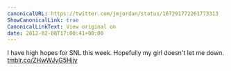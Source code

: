 ```yaml
---
canonicalURL: https://twitter.com/jmjordan/status/167291772261773313
ShowCanonicalLink: true
CanonicalLinkText: View original on
date: 2012-02-08T17:00:41+00:00
---
```

I have high hopes for SNL this week. Hopefully my girl doesn't let me down. [tmblr.co/ZHwWJyG5Hjjy](http://tmblr.co/ZHwWJyG5Hjjy)